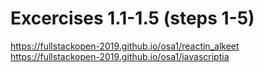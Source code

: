 # Excercises 1.1-1.5 (steps 1-5)
https://fullstackopen-2019.github.io/osa1/reactin_alkeet    
https://fullstackopen-2019.github.io/osa1/javascriptia
